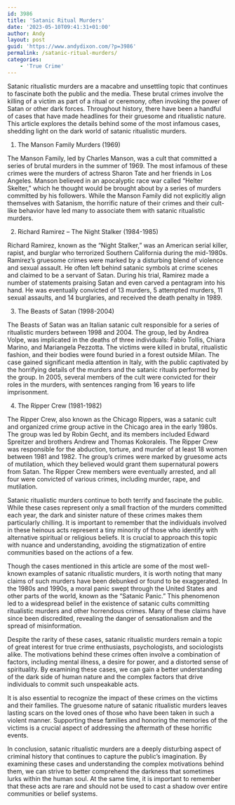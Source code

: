 ```yaml
---
id: 3986
title: 'Satanic Ritual Murders'
date: '2023-05-10T09:41:31+01:00'
author: Andy
layout: post
guid: 'https://www.andydixon.com/?p=3986'
permalink: /satanic-ritual-murders/
categories:
    - 'True Crime'
---
```


Satanic ritualistic murders are a macabre and unsettling topic that continues to fascinate both the public and the media. These brutal crimes involve the killing of a victim as part of a ritual or ceremony, often invoking the power of Satan or other dark forces. Throughout history, there have been a handful of cases that have made headlines for their gruesome and ritualistic nature. This article explores the details behind some of the most infamous cases, shedding light on the dark world of satanic ritualistic murders.

1. The Manson Family Murders (1969)

The Manson Family, led by Charles Manson, was a cult that committed a series of brutal murders in the summer of 1969. The most infamous of these crimes were the murders of actress Sharon Tate and her friends in Los Angeles. Manson believed in an apocalyptic race war called “Helter Skelter,” which he thought would be brought about by a series of murders committed by his followers. While the Manson Family did not explicitly align themselves with Satanism, the horrific nature of their crimes and their cult-like behavior have led many to associate them with satanic ritualistic murders.

2. Richard Ramirez – The Night Stalker (1984-1985)

Richard Ramirez, known as the “Night Stalker,” was an American serial killer, rapist, and burglar who terrorized Southern California during the mid-1980s. Ramirez’s gruesome crimes were marked by a disturbing blend of violence and sexual assault. He often left behind satanic symbols at crime scenes and claimed to be a servant of Satan. During his trial, Ramirez made a number of statements praising Satan and even carved a pentagram into his hand. He was eventually convicted of 13 murders, 5 attempted murders, 11 sexual assaults, and 14 burglaries, and received the death penalty in 1989.

3. The Beasts of Satan (1998-2004)

The Beasts of Satan was an Italian satanic cult responsible for a series of ritualistic murders between 1998 and 2004. The group, led by Andrea Volpe, was implicated in the deaths of three individuals: Fabio Tollis, Chiara Marino, and Mariangela Pezzotta. The victims were killed in brutal, ritualistic fashion, and their bodies were found buried in a forest outside Milan. The case gained significant media attention in Italy, with the public captivated by the horrifying details of the murders and the satanic rituals performed by the group. In 2005, several members of the cult were convicted for their roles in the murders, with sentences ranging from 16 years to life imprisonment.

4. The Ripper Crew (1981-1982)

The Ripper Crew, also known as the Chicago Rippers, was a satanic cult and organized crime group active in the Chicago area in the early 1980s. The group was led by Robin Gecht, and its members included Edward Spreitzer and brothers Andrew and Thomas Kokoraleis. The Ripper Crew was responsible for the abduction, torture, and murder of at least 18 women between 1981 and 1982. The group’s crimes were marked by gruesome acts of mutilation, which they believed would grant them supernatural powers from Satan. The Ripper Crew members were eventually arrested, and all four were convicted of various crimes, including murder, rape, and mutilation.

Satanic ritualistic murders continue to both terrify and fascinate the public. While these cases represent only a small fraction of the murders committed each year, the dark and sinister nature of these crimes makes them particularly chilling. It is important to remember that the individuals involved in these heinous acts represent a tiny minority of those who identify with alternative spiritual or religious beliefs. It is crucial to approach this topic with nuance and understanding, avoiding the stigmatization of entire communities based on the actions of a few.

Though the cases mentioned in this article are some of the most well-known examples of satanic ritualistic murders, it is worth noting that many claims of such murders have been debunked or found to be exaggerated. In the 1980s and 1990s, a moral panic swept through the United States and other parts of the world, known as the “Satanic Panic.” This phenomenon led to a widespread belief in the existence of satanic cults committing ritualistic murders and other horrendous crimes. Many of these claims have since been discredited, revealing the danger of sensationalism and the spread of misinformation.

Despite the rarity of these cases, satanic ritualistic murders remain a topic of great interest for true crime enthusiasts, psychologists, and sociologists alike. The motivations behind these crimes often involve a combination of factors, including mental illness, a desire for power, and a distorted sense of spirituality. By examining these cases, we can gain a better understanding of the dark side of human nature and the complex factors that drive individuals to commit such unspeakable acts.

It is also essential to recognize the impact of these crimes on the victims and their families. The gruesome nature of satanic ritualistic murders leaves lasting scars on the loved ones of those who have been taken in such a violent manner. Supporting these families and honoring the memories of the victims is a crucial aspect of addressing the aftermath of these horrific events.

In conclusion, satanic ritualistic murders are a deeply disturbing aspect of criminal history that continues to capture the public’s imagination. By examining these cases and understanding the complex motivations behind them, we can strive to better comprehend the darkness that sometimes lurks within the human soul. At the same time, it is important to remember that these acts are rare and should not be used to cast a shadow over entire communities or belief systems.